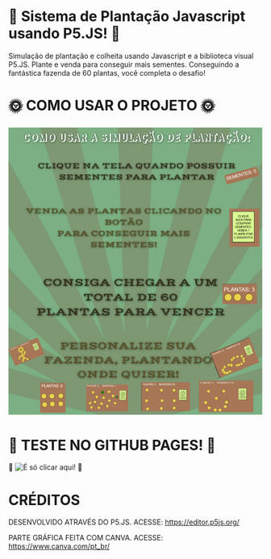 # :hatching_chick: Sistema de Plantação Javascript usando P5.JS! :hatching_chick:
Simulação de plantação e colheita usando Javascript e a biblioteca visual P5.JS.
Plante e venda para conseguir mais sementes.
Conseguindo a fantástica fazenda de 60 plantas, você completa o desafio!

# 🌞 COMO USAR O PROJETO 🌞
![Como usar](tuto.png)


# 🌾 TESTE NO GITHUB PAGES! 🌾
🍃 ![É só clicar aqui!](https://allysonslonik.github.io/Sistema_Plantacao_Javascript/) 🍃

# CRÉDITOS

DESENVOLVIDO ATRAVÉS DO P5.JS. ACESSE: https://editor.p5js.org/

PARTE GRÁFICA FEITA COM CANVA. ACESSE: https://www.canva.com/pt_br/
